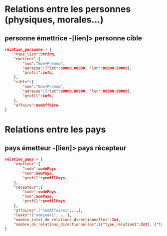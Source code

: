 # Relations entre les personnes (physiques, morales...)
## personne émettrice -[lien]> personne cible
```json
relation_personne = {
    "type_lien":String,
    "emetteur":{
        "nom":"Nom+Prénom",
        "adresse":{"lat":00000.00000, "lon":00000.00000},
        "profil":info,
    },
    "cible":{
        "nom":"Nom+Prénom",
        "adresse":{"lat":00000.00000, "lon":00000.00000},
        "profil":info,
    },
    "affaire":nomAffaire
}
```

# Relations entre les pays 
## pays émetteur -[lien]> pays récepteur
```json
relation_pays = {
    "emetteur":{
        "code":codePays,
        "nom":nomPays,
        "profil":profilPays,
    },
    "récepteur":{
        "code":codePays,
        "nom":nomPays,
        "profil":profilPays,
    },
    "affaires":["nomAffaire1",...],
    "leaks":["nomLeak1", ...],
    "nombre_total_de_relations_directionnelles":Int,
    "nombre_de_relations_directionnelles":[{"type_relation1":Int}, {"type_relation2":Int}...]
}
```